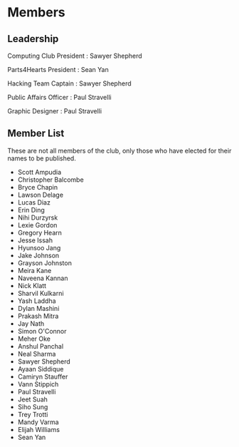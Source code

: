 <main>

# Members

## Leadership

Computing Club President
: Sawyer Shepherd

Parts4Hearts President
: Sean Yan

Hacking Team Captain
: Sawyer Shepherd

Public Affairs Officer
: Paul Stravelli

Graphic Designer
: Paul Stravelli

## Member List

These are not all members of the club, only those who have
elected for their names to be published.

* Scott Ampudia
* Christopher Balcombe
* Bryce Chapin
* Lawson Delage
* Lucas Diaz
* Erin Ding
* Nihi Durzyrsk
* Lexie Gordon
* Gregory Hearn
* Jesse Issah
* Hyunsoo Jang
* Jake Johnson
* Grayson Johnston
* Meira Kane
* Naveena Kannan
* Nick Klatt
* Sharvil Kulkarni
* Yash Laddha
* Dylan Mashini
* Prakash Mitra
* Jay Nath
* Simon O'Connor
* Meher Oke
* Anshul Panchal
* Neal Sharma
* Sawyer Shepherd
* Ayaan Siddique
* Camiryn Stauffer
* Vann Stippich
* Paul Stravelli
* Jeet Suah
* Siho Sung
* Trey Trotti
* Mandy Varma
* Elijah Williams
* Sean Yan

</main>
